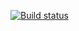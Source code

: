 [![Build status](https://ci.appveyor.com/api/projects/status/m1ww06xtvlqiw1j7?svg=true)](https://ci.appveyor.com/project/Plehovevgeny/orderingcarddelivery-selenide)